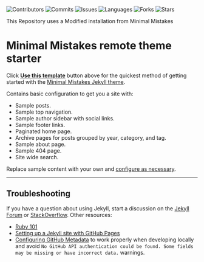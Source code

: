 ![Contributors](https://img.shields.io/github/contributors/schmittnieto/schmittnieto.github.io)
![Commits](https://img.shields.io/github/last-commit/schmittnieto/schmittnieto.github.io)
![Issues](https://img.shields.io/github/issues/schmittnieto/schmittnieto.github.io)
![Languages](https://img.shields.io/github/languages/top/schmittnieto/schmittnieto.github.io)
![Forks](https://img.shields.io/github/forks/schmittnieto/schmittnieto.github.io)
![Stars](https://img.shields.io/github/stars/schmittnieto/schmittnieto.github.io)

This Repository uses a Modified installation from Minimal Mistakes

# Minimal Mistakes remote theme starter

Click [**Use this template**](https://github.com/mmistakes/mm-github-pages-starter/generate) button above for the quickest method of getting started with the [Minimal Mistakes Jekyll theme](https://github.com/mmistakes/minimal-mistakes).

Contains basic configuration to get you a site with:

- Sample posts.
- Sample top navigation.
- Sample author sidebar with social links.
- Sample footer links.
- Paginated home page.
- Archive pages for posts grouped by year, category, and tag.
- Sample about page.
- Sample 404 page.
- Site wide search.

Replace sample content with your own and [configure as necessary](https://mmistakes.github.io/minimal-mistakes/docs/configuration/).

---

## Troubleshooting

If you have a question about using Jekyll, start a discussion on the [Jekyll Forum](https://talk.jekyllrb.com/) or [StackOverflow](https://stackoverflow.com/questions/tagged/jekyll). Other resources:

- [Ruby 101](https://jekyllrb.com/docs/ruby-101/)
- [Setting up a Jekyll site with GitHub Pages](https://jekyllrb.com/docs/github-pages/)
- [Configuring GitHub Metadata](https://github.com/jekyll/github-metadata/blob/master/docs/configuration.md#configuration) to work properly when developing locally and avoid `No GitHub API authentication could be found. Some fields may be missing or have incorrect data.` warnings.
